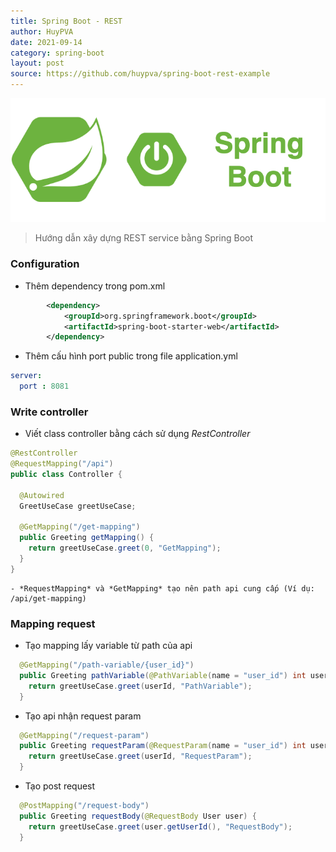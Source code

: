 ```yaml
---
title: Spring Boot - REST
author: HuyPVA
date: 2021-09-14
category: spring-boot
layout: post
source: https://github.com/huypva/spring-boot-rest-example
---
```


<div align="center">
    <img src="../assets/images/spring_boot_icon.png"/>
</div>

> Hướng dẫn xây dựng REST service bằng Spring Boot

### Configuration

- Thêm dependency trong pom.xml
```xml
		<dependency>
			<groupId>org.springframework.boot</groupId>
			<artifactId>spring-boot-starter-web</artifactId>
		</dependency>
``` 

- Thêm cấu hình port public trong file application.yml

```yml
server:
  port : 8081
```

### Write controller

- Viết class controller bằng cách sử dụng *RestController*

```java
@RestController
@RequestMapping("/api")
public class Controller {

  @Autowired
  GreetUseCase greetUseCase;

  @GetMapping("/get-mapping")
  public Greeting getMapping() {
    return greetUseCase.greet(0, "GetMapping");
  }
}
```

    - *RequestMapping* và *GetMapping* tạo nên path api cung cấp (Ví dụ: /api/get-mapping) 

### Mapping request

- Tạo mapping lấy variable từ path của api
```java
  @GetMapping("/path-variable/{user_id}")
  public Greeting pathVariable(@PathVariable(name = "user_id") int userId) {
    return greetUseCase.greet(userId, "PathVariable");
  }
```

- Tạo api nhận request param
```java
  @GetMapping("/request-param")
  public Greeting requestParam(@RequestParam(name = "user_id") int userId) {
    return greetUseCase.greet(userId, "RequestParam");
  }
```

- Tạo post request
```java
  @PostMapping("/request-body")
  public Greeting requestBody(@RequestBody User user) {
    return greetUseCase.greet(user.getUserId(), "RequestBody");
  }
```